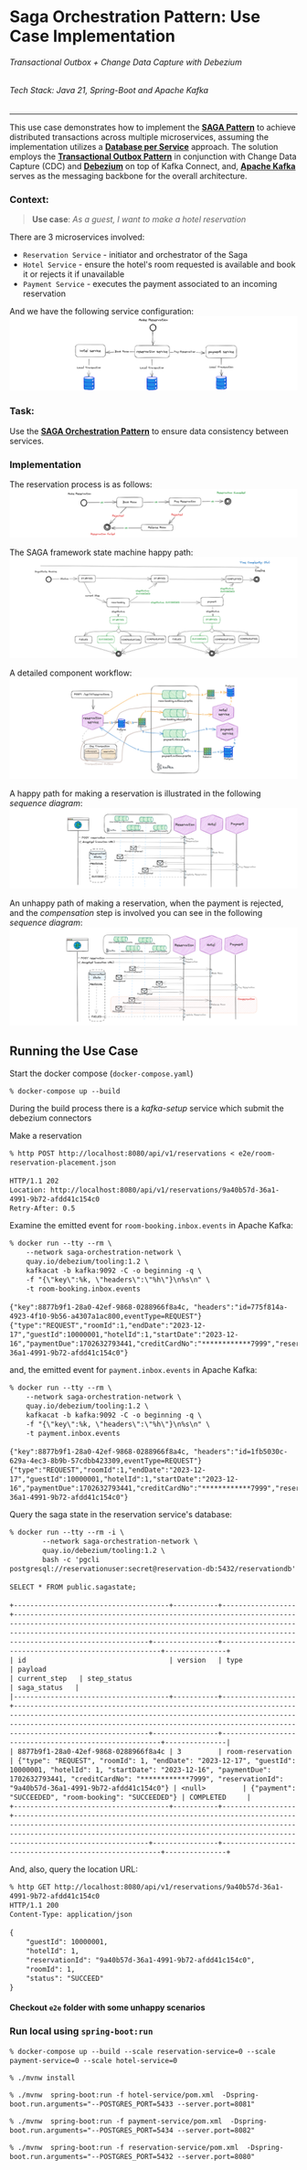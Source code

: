 # Saga Orchestration Pattern: Use Case Implementation

###### Transactional Outbox + Change Data Capture with Debezium

###### _Tech Stack: Java 21, Spring-Boot and Apache Kafka_

---

This use case demonstrates how to implement the [**SAGA Pattern**](https://microservices.io/patterns/data/saga.html) to achieve distributed transactions across multiple microservices, assuming the implementation utilizes a [**Database per Service**](https://microservices.io/patterns/data/database-per-service.html) approach. The solution employs the [**Transactional Outbox Pattern**](https://microservices.io/patterns/data/transactional-outbox.html) in conjunction with Change Data Capture (CDC) and [**Debezium**](https://debezium.io/documentation/reference/stable/transformations/outbox-event-router.html) on top of Kafka Connect, and, [**Apache Kafka**](https://www.confluent.io/what-is-apache-kafka/) serves as the messaging backbone for the overall architecture.

### Context:

> **Use case**: _As a guest, I want to make a hotel reservation_

There are 3 microservices involved:
* `Reservation Service` - initiator and orchestrator of the Saga
* `Hotel Service` - ensure the hotel's room requested is available and book it or rejects it if unavailable
* `Payment Service` - executes the payment associated to an incoming reservation

And we have the following service configuration:
![Context Overview](assets/contextoverview.png)

### Task: 
Use the [**SAGA Orchestration Pattern**](https://microservices.io/post/sagas/2019/12/12/developing-sagas-part-4.html) to ensure data consistency between services.

### Implementation
The reservation process is as follows:
![Reservation State](assets/reservationstate.png)

The SAGA framework state machine happy path:
![SagaStateMachine](assets/sagastatemachine.png)

A detailed component workflow:
![Use Case Overview](assets/usecaseoverview.png)

A happy path for making a reservation is illustrated in the following _sequence diagram_:
![Happy Path](assets/statediagramhappypath.png)

An unhappy path of making a reservation, when the payment is rejected, and the _compensation_ step is involved you can see in the following _sequence diagram_:
![Unhappy Path](assets/statediagramunhappypath.png)

## Running the Use Case

Start the docker compose (`docker-compose.yaml`)
```console
% docker-compose up --build
```
During the build process there is a _kafka-setup_ service which submit the debezium connectors

Make a reservation
```console
% http POST http://localhost:8080/api/v1/reservations < e2e/room-reservation-placement.json

HTTP/1.1 202
Location: http://localhost:8080/api/v1/reservations/9a40b57d-36a1-4991-9b72-afdd41c154c0
Retry-After: 0.5
```

Examine the emitted event for `room-booking.inbox.events` in Apache Kafka:
```console
% docker run --tty --rm \
    --network saga-orchestration-network \
    quay.io/debezium/tooling:1.2 \
    kafkacat -b kafka:9092 -C -o beginning -q \
    -f "{\"key\":%k, \"headers\":\"%h\"}\n%s\n" \
    -t room-booking.inbox.events 
    
{"key":8877b9f1-28a0-42ef-9868-0288966f8a4c, "headers":"id=775f814a-4923-4f10-9b56-a4307a1ac800,eventType=REQUEST"}
{"type":"REQUEST","roomId":1,"endDate":"2023-12-17","guestId":10000001,"hotelId":1,"startDate":"2023-12-16","paymentDue":1702632793441,"creditCardNo":"************7999","reservationId":"9a40b57d-36a1-4991-9b72-afdd41c154c0"}
```

and, the emitted event for `payment.inbox.events` in Apache Kafka:
```console
% docker run --tty --rm \
    --network saga-orchestration-network \
    quay.io/debezium/tooling:1.2 \
    kafkacat -b kafka:9092 -C -o beginning -q \
    -f "{\"key\":%k, \"headers\":\"%h\"}\n%s\n" \
    -t payment.inbox.events 
    
{"key":8877b9f1-28a0-42ef-9868-0288966f8a4c, "headers":"id=1fb5030c-629a-4ec3-8b9b-57cdbb423309,eventType=REQUEST"}
{"type":"REQUEST","roomId":1,"endDate":"2023-12-17","guestId":10000001,"hotelId":1,"startDate":"2023-12-16","paymentDue":1702632793441,"creditCardNo":"************7999","reservationId":"9a40b57d-36a1-4991-9b72-afdd41c154c0"}
```

Query the saga state in the reservation service's database:
```console
% docker run --tty --rm -i \
        --network saga-orchestration-network \
        quay.io/debezium/tooling:1.2 \
        bash -c 'pgcli postgresql://reservationuser:secret@reservation-db:5432/reservationdb'

SELECT * FROM public.sagastate;

+--------------------------------------+-----------+------------------+---------------------------------------------------------------------------------------------------------------------------------------------------------------------------------------------------------------------------------------------------+----------------+-------------------------------------------------------+---------------+
| id                                   | version   | type             | payload                                                                                                                                                                                                                                           | current_step   | step_status                                           | saga_status   |
|--------------------------------------+-----------+------------------+---------------------------------------------------------------------------------------------------------------------------------------------------------------------------------------------------------------------------------------------------+----------------+-------------------------------------------------------+---------------|
| 8877b9f1-28a0-42ef-9868-0288966f8a4c | 3         | room-reservation | {"type": "REQUEST", "roomId": 1, "endDate": "2023-12-17", "guestId": 10000001, "hotelId": 1, "startDate": "2023-12-16", "paymentDue": 1702632793441, "creditCardNo": "************7999", "reservationId": "9a40b57d-36a1-4991-9b72-afdd41c154c0"} | <null>         | {"payment": "SUCCEEDED", "room-booking": "SUCCEEDED"} | COMPLETED     |
+--------------------------------------+-----------+------------------+---------------------------------------------------------------------------------------------------------------------------------------------------------------------------------------------------------------------------------------------------+----------------+-------------------------------------------------------+---------------+
```

And, also, query the location URL:
```console
% http GET http://localhost:8080/api/v1/reservations/9a40b57d-36a1-4991-9b72-afdd41c154c0 
HTTP/1.1 200 
Content-Type: application/json

{
    "guestId": 10000001,
    "hotelId": 1,
    "reservationId": "9a40b57d-36a1-4991-9b72-afdd41c154c0",
    "roomId": 1,
    "status": "SUCCEED"
}
```

#### Checkout `e2e` folder with some unhappy scenarios


### Run local using `spring-boot:run`

```console
% docker-compose up --build --scale reservation-service=0 --scale payment-service=0 --scale hotel-service=0
```

```console
% ./mvnw install
```

```console
% ./mvnw  spring-boot:run -f hotel-service/pom.xml  -Dspring-boot.run.arguments="--POSTGRES_PORT=5433 --server.port=8081"
```

```console
% ./mvnw  spring-boot:run -f payment-service/pom.xml  -Dspring-boot.run.arguments="--POSTGRES_PORT=5434 --server.port=8082"
```

```console
% ./mvnw  spring-boot:run -f reservation-service/pom.xml  -Dspring-boot.run.arguments="--POSTGRES_PORT=5432 --server.port=8080"
```
